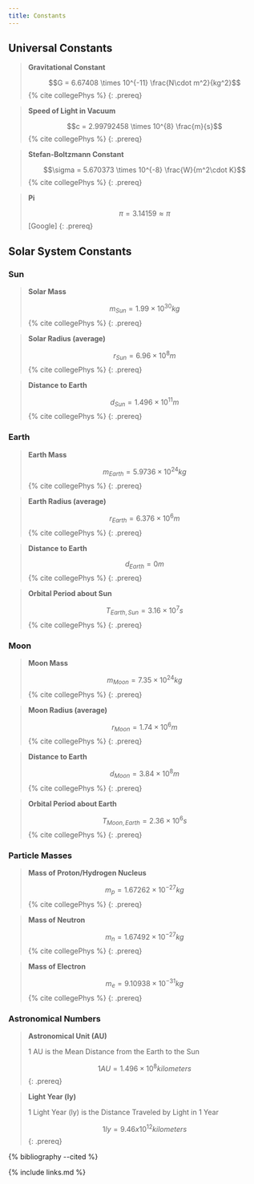 ```yaml
---
title: Constants
---
```


## Universal Constants
> **Gravitational Constant**
>
> $$G = 6.67408 \times 10^{-11} \frac{N\cdot m^2}{kg^2}$$ {% cite collegePhys %}
{: .prereq}

> **Speed of Light in Vacuum**
>
> $$c = 2.99792458 \times 10^{8} \frac{m}{s}$$ {% cite collegePhys %}
{: .prereq}

> **Stefan-Boltzmann Constant**
>
> $$\sigma = 5.670373 \times 10^{-8} \frac{W}{m^2\cdot K}$$ {% cite collegePhys %}
{: .prereq}

> **Pi**
>
> $$\pi = 3.14159 \approx \pi $$ [Google]
{: .prereq}

## Solar System Constants
### Sun
> **Solar Mass**
>
> $$m_{Sun} = 1.99 \times 10^{30} kg$$ {% cite collegePhys %}
{: .prereq}

> **Solar Radius (average)**
>
> $$r_{Sun} = 6.96 \times 10^{8} m$$ {% cite collegePhys %}
{: .prereq}

> **Distance to Earth**
>
> $$d_{Sun} = 1.496 \times 10^{11} m$$ {% cite collegePhys %}
{: .prereq}


### Earth
> **Earth Mass**
>
> $$m_{Earth} = 5.9736 \times 10^{24} kg$$ {% cite collegePhys %}
{: .prereq}

> **Earth Radius (average)**
>
> $$r_{Earth} = 6.376 \times 10^{6} m$$ {% cite collegePhys %}
{: .prereq}

> **Distance to Earth**
>
> $$d_{Earth} = 0 m$$ {% cite collegePhys %}
{: .prereq}

> **Orbital Period about Sun**
>
> $$T_{Earth,Sun} = 3.16 \times 10^7 s$$ {% cite collegePhys %}
{: .prereq}

### Moon
> **Moon Mass**
>
> $$m_{Moon} = 7.35 \times 10^{24} kg$$ {% cite collegePhys %}
{: .prereq}

> **Moon Radius (average)**
>
> $$r_{Moon} = 1.74 \times 10^{6} m$$ {% cite collegePhys %}
{: .prereq}

> **Distance to Earth**
>
> $$d_{Moon} = 3.84 \times 10^{8} m$$ {% cite collegePhys %}
{: .prereq}

> **Orbital Period about Earth**
>
> $$T_{Moon,Earth} = 2.36 \times 10^6 s$$ {% cite collegePhys %}
{: .prereq}

### Particle Masses
> **Mass of Proton/Hydrogen Nucleus**
>
> $$m_p = 1.67262 \times 10^{-27} kg$$ {% cite collegePhys %}
{: .prereq}

> **Mass of Neutron**
>
> $$m_n = 1.67492 \times 10^{-27} kg$$ {% cite collegePhys %}
{: .prereq}

> **Mass of Electron**
>
> $$m_e = 9.10938 \times 10^{-31} kg$$ {% cite collegePhys %}
{: .prereq}


### Astronomical Numbers
> **Astronomical Unit (AU)**
>
> 1 AU is the Mean Distance from the Earth to the Sun
>
> $$1 AU = 1.496\times 10^8 kilometers$$
{: .prereq}

> **Light Year (ly)**
>
> 1 Light Year (ly) is the Distance Traveled by Light in 1 Year
>
> $$1 ly = 9.46x10^{12} kilometers$$
{: .prereq}


 {% bibliography --cited %}


{% include links.md %}
